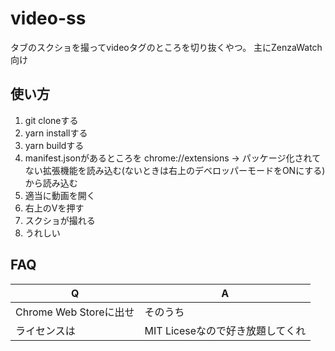 # video-ss

タブのスクショを撮ってvideoタグのところを切り抜くやつ。
主にZenzaWatch向け

## 使い方

1. git cloneする
1. yarn installする
1. yarn buildする
1. manifest.jsonがあるところを chrome://extensions → パッケージ化されてない拡張機能を読み込む(ないときは右上のデベロッパーモードをONにする) から読み込む
1. 適当に動画を開く
1. 右上のVを押す
1. スクショが撮れる
1. うれしい

## FAQ

|Q|A|
|---|---|
|Chrome Web Storeに出せ|そのうち|
|ライセンスは|MIT Liceseなので好き放題してくれ